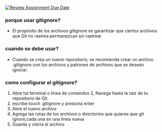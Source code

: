 [![Review Assignment Due Date](https://classroom.github.com/assets/deadline-readme-button-22041afd0340ce965d47ae6ef1cefeee28c7c493a6346c4f15d667ab976d596c.svg)](https://classroom.github.com/a/kl-E8VQf)
### porque usar gitignore?
- El propósito de los archivos gitignore es garantizar que ciertos archivos que Git no rastrea permanezcan sin rastrear
### cuando se debe usar?
- Cuando se crea un nuevo repositorio, se recomienda crear un archivo .gitignore con los archivos y patrones de archivos que se desean ignorar.
### como configurar el gitignore?
1. Abre tut terminal o linea de comandos
2, Navega hasta la raiz de tu repositorio de Git.
3. escribe touch .gitignore y presiona enter
4. Abre el nuevo archivo
5. Agrega las rutas de los archivos o directorios que quieres que git ignore,cada una en una linea nueva
6. Guarda y cierra el archivo
